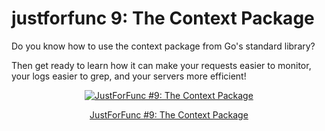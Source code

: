 # justforfunc 9: The Context Package

Do you know how to use the context package from Go's standard library?

Then get ready to learn how it can make your requests​ easier to monitor,
your logs easier to grep, and your servers more efficient!

<div style="text-align:center">
    <a href="https://www.youtube.com/watch?v=LSzR0VEraWw&index=1&list=PL64wiCrrxh4Jisi7OcCJIUpguV_f5jGnZ">
        <img src="https://img.youtube.com/vi/LSzR0VEraWw/0.jpg" alt="JustForFunc #9: The Context Package">
        <p>JustForFunc #9: The Context Package</p>
    </a>
</div>
